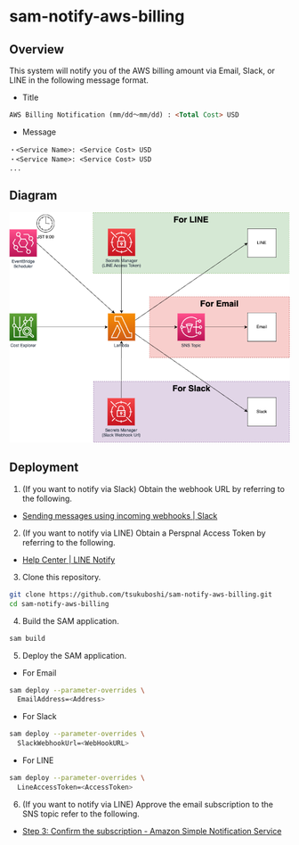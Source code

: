# sam-notify-aws-billing

## Overview

This system will notify you of the AWS billing amount via Email, Slack, or LINE in the following message format.

- Title

```md
AWS Billing Notification (mm/dd～mm/dd) : <Total Cost> USD
```

- Message

```
・<Service Name>: <Service Cost> USD
・<Service Name>: <Service Cost> USD
...
```

## Diagram

![diagram](./image/diagram.drawio.png)

## Deployment

1. (If you want to notify via Slack) Obtain the webhook URL by referring to the following.

- [Sending messages using incoming webhooks \| Slack](https://api.slack.com/messaging/webhooks)

2. (If you want to notify via LINE) Obtain a Perspnal Access Token by referring to the following.

- [Help Center \| LINE Notify](https://help2.line.me/line_notify/web/?lang=en)

3. Clone this repository.

``` bash
git clone https://github.com/tsukuboshi/sam-notify-aws-billing.git
cd sam-notify-aws-billing
```

4. Build the SAM application.

``` bash
sam build
```

5. Deploy the SAM application.

- For Email

``` bash
sam deploy --parameter-overrides \
  EmailAddress=<Address>
```

- For Slack

``` bash
sam deploy --parameter-overrides \
  SlackWebhookUrl=<WebHookURL>
```

- For LINE

``` bash
sam deploy --parameter-overrides \
  LineAccessToken=<AccessToken>
```

6. (If you want to notify via LINE) Approve the email subscription to the SNS topic refer to the following.

- [Step 3: Confirm the subscription \- Amazon Simple Notification Service](https://docs.aws.amazon.com/sns/latest/dg/SendMessageToHttp.confirm.html)
